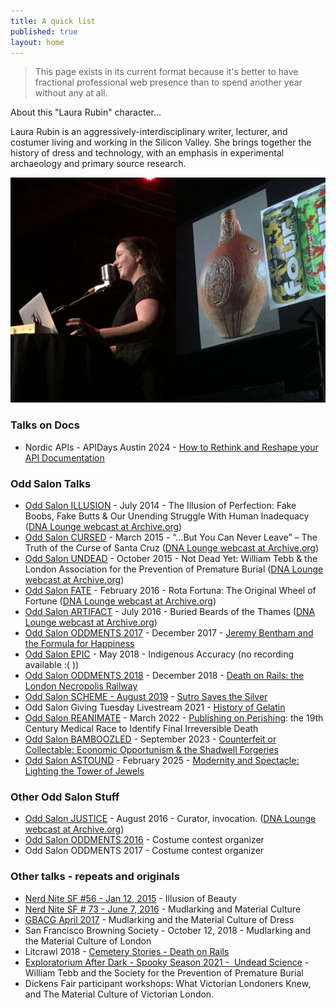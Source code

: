```yaml
---
title: A quick list
published: true
layout: home
---
```


> This page exists in its current format because it's better to have fractional professional web presence than to spend another year without any at all.

About this "Laura Rubin" character...

Laura Rubin is an aggressively-interdisciplinary writer, lecturer, and costumer living and working in the Silicon Valley. She brings together the history of dress and technology, with an emphasis in experimental archaeology and primary source research.

![(ohai there)](/images/Artifact-Laura-cropped.png)

### Talks on Docs

- Nordic APIs - APIDays Austin 2024 - [How to Rethink and Reshape your API Documentation](https://www.youtube.com/watch?v=cd5UcwqUehE&list=PLd2MPdlXKO12G6zbXgTtKr5J48b8kVtaF&index=15)

### Odd Salon Talks

- <a href="https://www.oddsalon.com/illusion/">Odd Salon ILLUSION</a> - July 2014 - The Illusion of Perfection: Fake Boobs, Fake Butts &amp; Our Unending Struggle With Human Inadequacy ([DNA Lounge webcast at Archive.org](https://archive.org/details/DNALOUNGE-2014-07-22d))
- <a href="https://www.oddsalon.com/cursed-march-24-2015/">Odd Salon CURSED</a> - March 2015 - “…But You Can Never Leave” – The Truth of the Curse of Santa Cruz ([DNA Lounge webcast at Archive.org](https://archive.org/details/DNALOUNGE-2015-03-24d))
- <a href="https://www.oddsalon.com/undead-oct-20-2015/">Odd Salon UNDEAD</a> - October 2015 - Not Dead Yet: William Tebb &amp; the London Association for the Prevention of Premature Burial ([DNA Lounge webcast at Archive.org](https://archive.org/details/DNALOUNGE-2015-10-20))
- <a href="https://www.oddsalon.com/fate-feb-23-2016/">Odd Salon FATE</a> - February 2016 - Rota Fortuna: The Original Wheel of Fortune ([DNA Lounge webcast at Archive.org](https://archive.org/details/DNALOUNGE-2016-02-23d))
- <a href="https://www.oddsalon.com/artifact-july-26-2016/">Odd Salon ARTIFACT</a> - July 2016 - Buried Beards of the Thames ([DNA Lounge webcast at Archive.org](https://archive.org/details/DNALOUNGE-VIDEO-2016-07-26))
- <a href="https://www.oddsalon.com/oddments-december-12-2017/">Odd Salon ODDMENTS 2017</a> - December 2017 - [Jeremy Bentham and the Formula for Happiness](https://www.youtube.com/watch?v=D7l0OZFf3Y0)
- [Odd Salon EPIC](https://oddsalon.com/salon/epic/) - May 2018 - Indigenous Accuracy (no recording available :( ))
- [Odd Salon ODDMENTS 2018](https://oddsalon.com/salon/oddments-2018/) - December 2018 - [Death on Rails: the London Necropolis Railway](https://www.youtube.com/watch?v=tzje2hGtYmQ)
- [Odd Salon SCHEME - August 2019](https://oddsalon.com/salon/odd-salon-sf-scheme/) - [Sutro Saves the Silver](https://youtube.com/watch?v=ZkyS_lMSqA8)
- Odd Salon Giving Tuesday Livestream 2021 - [History of Gelatin](https://www.youtube.com/watch?v=7tS5K5WNjhA)
- [Odd Salon REANIMATE](https://oddsalon.com/salon/odd-salon-sf-reanimate/) - March 2022 - [Publishing on Perishing](https://www.youtube.com/watch?v=lAj40sCEQUQ)<!--[livestream](https://youtube.com/live/xV2rRVS4oWc?feature=shares&t=2651)-->: the 19th Century Medical Race to Identify Final Irreversible Death
- [Odd Salon BAMBOOZLED](https://oddsalon.com/salon/bamboozled/) - September 2023 - [Counterfeit or Collectable: Economic Opportunism & the Shadwell Forgeries](https://www.youtube.com/watch?v=0GH6aVqj5Mk) <!--[livestream](https://www.youtube.com/live/GD3bIFKMfPg?si=hhzzzvpJrRnzkTdG&t=5611)-->
- [Odd Salon ASTOUND](https://oddsalon.com/salon/odd-salon-sf-astound/) - February 2025 - [Modernity and Spectacle: Lighting the Tower of Jewels](https://www.youtube.com/live/1lyIHewbrMs?si=WP5h7FQAjBa-Mut3&t=3586)

### Other Odd Salon Stuff

- <a href="https://www.oddsalon.com/justice-october-25-2016/">Odd Salon JUSTICE</a> - August 2016 - Curator, invocation. ([DNA Lounge webcast at Archive.org](https://archive.org/details/DNALOUNGE-VIDEO-2016-10-25))
- <a href="https://www.oddsalon.com/oddments-2016-dec-13-2016/">Odd Salon ODDMENTS 2016</a> - Costume contest organizer
- Odd Salon ODDMENTS 2017 - Costume contest organizer

### Other talks - repeats and originals

- <a href="https://sf.nerdnite.com/2015/01/12/nerd-nite-sf-56-reinventing-satellites-underwater-archaeology-and-the-illusion-of-bodily-perfection/">Nerd Nite SF #56 - Jan 12, 2015</a> - Illusion of Beauty
- <a href="https://sf.nerdnite.com/2016/06/07/nerd-nite-73-mudlarking-strandbeest-machines-and-mite-sex/">Nerd Nite SF # 73 - June 7, 2016</a> - Mudlarking and Material Culture
- <a href="https://web.archive.org/web/20160427075749/https://gbacg.org/current/mudlarking.php">GBACG April 2017</a> - Mudlarking and the Material Culture of Dress
- San Francisco Browning Society - October 12, 2018 - Mudlarking and the Material Culture of London
- Litcrawl 2018 - <a href="https://www.oddsalon.com/salon/odd-salon-at-litquake-litcrawl-cemetery-stories/">Cemetery Stories - Death on Rails</a>
- [Exploratorium After Dark - Spooky Season 2021 -  Undead Science](https://web.archive.org/web/20211019192006/https://www.exploratorium.edu/visit/calendar/after-dark-undead-science) - William Tebb and the Society for the Prevention of Premature Burial
- Dickens Fair participant workshops: What Victorian Londoners Knew, and The Material Culture of Victorian London.
